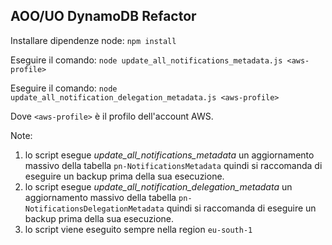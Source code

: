 ## AOO/UO DynamoDB Refactor

Installare dipendenze node:
`npm install` 

Eseguire il comando:
`node update_all_notifications_metadata.js <aws-profile>`

Eseguire il comando:
`node update_all_notification_delegation_metadata.js <aws-profile>`

Dove `<aws-profile>` è il profilo dell'account AWS.

Note: 

1) lo script esegue *update_all_notifications_metadata* un aggiornamento massivo della tabella `pn-NotificationsMetadata` quindi si raccomanda di eseguire un backup prima della sua esecuzione.
2) lo script esegue *update_all_notification_delegation_metadata* un aggiornamento massivo della tabella `pn-NotificationsDelegationMetadata` quindi si raccomanda di eseguire un backup prima della sua esecuzione.
3) lo script viene eseguito sempre nella region `eu-south-1` 

